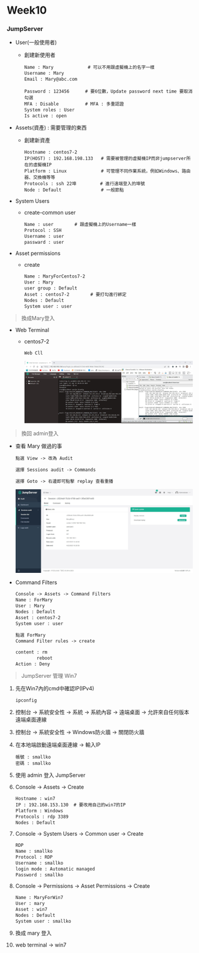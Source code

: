 # Week10



### JumpServer

* User(一般使用者)

  * 創建新使用者

    ```
    Name : Mary             # 可以不用跟虛擬機上的名字一樣
    Username : Mary
    Email : Mary@abc.com
    
    Password : 123456      # 要6位數，Update password next time 要取消勾選
    MFA : Disable          # MFA : 多重認證
    System roles : User
    Is active : open
    ```

* Assets(資產) : 需要管理的東西

  * 創建新資產

    ```
    Hostname : centos7-2
    IP(HOST) : 192.168.198.133   # 需要被管理的虛擬機IP而非jumpserver所在的虛擬機IP
    Platform : Linux             # 可管理不同作業系統，例如Windows、路由器、交換機等等 
    Protocols : ssh 22埠         # 進行遠端登入的埠號
    Node : Default               # 一般節點
    ```

* System Users

  * create-common user

    ```
    Name : user        # 跟虛擬機上的Username一樣
    Protocol : SSH
    Username : user
    passward : user
    ```

* Asset permissions

  * create

    ```
    Name : MaryForCentos7-2
    User : Mary
    user group : Default
    Asset : centos7-2        # 要打勾進行綁定
    Nodes : Default
    System user : user
    ```


> 換成Mary登入

* Web Terminal

  * centos7-2

    ```
    Web Cll
    ```

    ![](https://github.com/Roy-Roo/Note/blob/main/111-2Linux%E7%B3%BB%E7%B5%B1%E8%87%AA%E5%8B%95%E5%8C%96%E9%81%8B%E7%B6%AD/note/picture/week10/jumpserver-1.jpg)

> 換回 admin登入

* 查看 Mary 做過的事

  ```
  點選 View -> 改為 Audit
  ```

  ```
  選擇 Sessions audit -> Commands
  ```

  ```
  選擇 Goto -> 右邊即可點擊 replay 查看重播
  ```

  ![](https://github.com/Roy-Roo/Note/blob/main/111-2Linux%E7%B3%BB%E7%B5%B1%E8%87%AA%E5%8B%95%E5%8C%96%E9%81%8B%E7%B6%AD/note/picture/week10/jumpserver-2.jpg)

* Command Filters

  ```
  Console -> Assets -> Command Filters
  Name : ForMary
  User : Mary
  Nodes : Default
  Asset : centos7-2
  System user : user
  ```

  ```
  點選 ForMary
  Command Filter rules -> create
  ```

  ```
  content : rm
  		  reboot
  Action : Deny
  ```


> JumpServer 管理 Win7

1. 先在Win7內的cmd中確認IP(IPv4)

   ```
   ipconfig
   ```

2. 控制台 -> 系統安全性 -> 系統 -> 系統內容 -> 遠端桌面 -> 允許來自任何版本遠端桌面連線

3. 控制台 -> 系統安全性 -> Windows防火牆 -> 關閉防火牆

4. 在本地端啟動遠端桌面連線 -> 輸入IP

   ```
   帳號 : smallko
   密碼 : smallko
   ```

5. 使用 admin 登入 JumpServer 

6. Console -> Assets -> Create

   ```
   Hostname : win7
   IP : 192.168.153.130  # 要改用自己的win7的IP
   Platform : Windows
   Protocols : rdp 3389
   Nodes : Default
   ```

7. Console -> System Users -> Common user -> Create

   ```
   RDP
   Name : smallko
   Protocol : RDP
   Username : smallko
   login mode : Automatic managed
   Password : smallko
   ```

8. Console -> Permissions -> Asset Permissions -> Create

   ```
   Name : MaryForWin7
   User : mary
   Asset : win7
   Nodes : Default
   System user : smallko
   ```

9. 換成 mary 登入

10. web terminal -> win7

    
